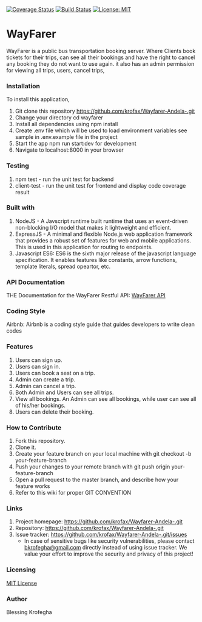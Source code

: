 [![Coverage Status](https://coveralls.io/repos/github/krofax/Wayfarer-Andela-/badge.svg?branch=master)](https://coveralls.io/github/krofax/Wayfarer-Andela-?branch=master)
[![Build Status](https://travis-ci.org/krofax/Wayfarer-Andela-.svg?branch=master)](https://travis-ci.org/krofax/Wayfarer-Andela-)
[![License: MIT](https://img.shields.io/badge/License-MIT-green.svg)](https://opensource.org/licenses/MIT)

# WayFarer
 WayFarer is a public bus transportation booking server. Where Clients book tickets for their trips, can see all their bookings and have the right to cancel any booking they do not want to use again. it also has an admin permission for viewing all trips, users, cancel trips,

### Installation
To install this application,

  1. Git clone this repository https://github.com/krofax/Wayfarer-Andela-.git
  2. Change your directory cd wayfarer
  3. Install all dependencies using npm install
  4. Create .env file which will be used to load environment variables see sample in .env.example file in the project
  5. Start the app npm run start:dev for development
  6. Navigate to localhost:8000 in your browser

### Testing

  1. npm test - run the unit test for backend
  2. client-test - run the unit test for frontend and display code coverage result

### Built with

  1. NodeJS - A Javscript runtime built runtime that uses an event-driven non-blocking I/O model that makes it lightweight and efficient.
  2. ExpressJS - A minimal and flexible Node.js web application framework that provides a robust set of features for web and mobile applications. This is used in this application for routing to endpoints.
  3. Javascript ES6: ES6 is the sixth major release of the javascript language specification. It enables features like constants, arrow functions, template literals, spread opeartor, etc.

### API Documentation

  THE Documentation for the WayFarer Restful API: [WayFarer API](https://app.swaggerhub.com/apis/krofax-7/wayfarer/1.0) 

### Coding Style

  Airbnb: Airbnb is a coding style guide that guides developers to write clean codes   

### Features

   1. Users can sign up.
   2. Users can sign in.
   3. Users can book a seat on a trip. 
   4. Admin can create a trip.
   5. Admin can cancel a trip.
   6. Both Admin and Users can see all trips.
   7. View all bookings. An Admin can see all bookings, while user can see all of his/her
      bookings.
   8. Users can delete their booking.
   


### How to Contribute

  1. Fork this repository.
  2. Clone it.
  3. Create your feature branch on your local machine with git checkout -b your-feature-branch
  4. Push your changes to your remote branch with git push origin your-feature-branch
  5. Open a pull request to the master branch, and describe how your feature works
  6. Refer to this wiki for proper GIT CONVENTION  

### Links

  1. Project homepage: https://github.com/krofax/Wayfarer-Andela-.git
  2. Repository: https://github.com/krofax/Wayfarer-Andela-.git
  3. Issue tracker: https://github.com/krofax/Wayfarer-Andela-.git/issues
        * In case of sensitive bugs like security vulnerabilities, please contact bkrofegha@gmail.com directly instead of using issue tracker. We value your effort to improve the security and privacy of this project!  

### Licensing

  [MIT License](https://github.com/krofax/Wayfarer-Andela-LICENSE) 

### Author

   Blessing Krofegha             